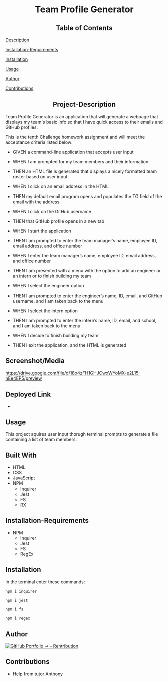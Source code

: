 <h1 align="center">Team Profile Generator</h1>

<h2 align="center">Table of Contents</h2>

  [Description](#Project-Description)
  
  [Installation-Requirements](##Installation-Requirements)
  
  [Installation](##Installation)
  
  [Usage](##Usage)
  
  [Author](##Author) 

  [Contributions](##Contributions)
  

<h2 align="center">Project-Description</h2>
Team Profile Generator is an application that will generate a webpage that displays my team's basic info so that I have quick access to their emails and GitHub profiles.

This is the tenth Challenge homework assignment and will meet the acceptance criteria listed below:

- GIVEN a command-line application that accepts user input

- WHEN I am prompted for my team members and their information

- THEN an HTML file is generated that displays a nicely formatted team roster based on user input

- WHEN I click on an email address in the HTML

- THEN my default email program opens and populates the TO field of the email with the address

- WHEN I click on the GitHub username

- THEN that GitHub profile opens in a new tab

- WHEN I start the application

- THEN I am prompted to enter the team manager’s name, employee ID, email address, and office number

- WHEN I enter the team manager’s name, employee ID, email address, and office number

- THEN I am presented with a menu with the option to add an engineer or an intern or to finish building my team

- WHEN I select the engineer option

- THEN I am prompted to enter the engineer’s name, ID, email, and GitHub username, and I am taken back to the menu

- WHEN I select the intern option

- THEN I am prompted to enter the intern’s name, ID, email, and school, and I am taken back to the menu

- WHEN I decide to finish building my team

- THEN I exit the application, and the HTML is generated


## Screenshot/Media



<https://drive.google.com/file/d/18o4zFH1GHJCwxWYoMX-e2L15-nEe4EP5/preview>


## Deployed Link
- 
## Usage
This project aquires user input thorugh terminal prompts to generate a file containing a list of team members.
## Built With

- HTML
- CSS
- JavaScript
- NPM
    - Inquirer
    - Jest
    - FS
    - RX

## Installation-Requirements
- NPM
    - Inquirer
    - Jest
    - FS
    - RegEx
## Installation
In the terminal enter these commands:
```bash
npm i inquirer
```
```bash
npm i jest
```
```bash
npm i fs
```
```bash
npm i regex
```

## Author

[![GitHub Portfolio -> - Rehtribution](https://img.shields.io/badge/GitHub_Portfolio_-->-Rehtribution-1f425f?style=for-the-badge)](https://github.com/Rehtribution)

## Contributions

- Help from tutor Anthony
